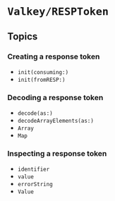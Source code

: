 # ``Valkey/RESPToken``

## Topics

### Creating a response token

- ``init(consuming:)``
- ``init(fromRESP:)``

### Decoding a response token

- ``decode(as:)``
- ``decodeArrayElements(as:)``
- ``Array``
- ``Map``

### Inspecting a response token

- ``identifier``
- ``value``
- ``errorString``
- ``Value``
